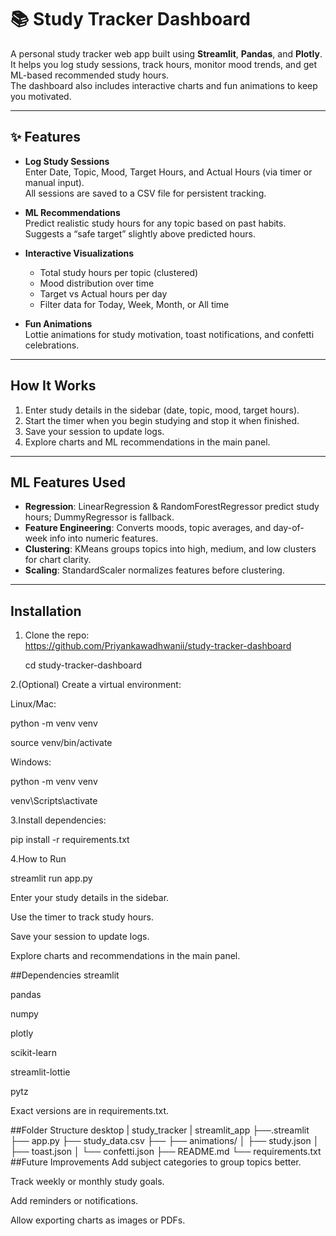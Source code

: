 # 📚 Study Tracker Dashboard

A personal study tracker web app built using **Streamlit**, **Pandas**, and **Plotly**.  
It helps you log study sessions, track hours, monitor mood trends, and get ML-based recommended study hours.  
The dashboard also includes interactive charts and fun animations to keep you motivated.

---

## ✨ Features

- **Log Study Sessions**  
  Enter Date, Topic, Mood, Target Hours, and Actual Hours (via timer or manual input).  
  All sessions are saved to a CSV file for persistent tracking.

- **ML Recommendations**  
  Predict realistic study hours for any topic based on past habits.  
  Suggests a “safe target” slightly above predicted hours.

- **Interactive Visualizations**  
  - Total study hours per topic (clustered)  
  - Mood distribution over time  
  - Target vs Actual hours per day  
  - Filter data for Today, Week, Month, or All time

- **Fun Animations**  
  Lottie animations for study motivation, toast notifications, and confetti celebrations.

---

## How It Works

1. Enter study details in the sidebar (date, topic, mood, target hours).  
2. Start the timer when you begin studying and stop it when finished.  
3. Save your session to update logs.  
4. Explore charts and ML recommendations in the main panel.

---

## ML Features Used

- **Regression**: LinearRegression & RandomForestRegressor predict study hours; DummyRegressor is fallback.  
- **Feature Engineering**: Converts moods, topic averages, and day-of-week info into numeric features.  
- **Clustering**: KMeans groups topics into high, medium, and low clusters for chart clarity.  
- **Scaling**: StandardScaler normalizes features before clustering.

---

## Installation

1. Clone the repo:  
  https://github.com/Priyankawadhwanii/study-tracker-dashboard

   cd study-tracker-dashboard
   
2.(Optional) Create a virtual environment:

Linux/Mac:

python -m venv venv

source venv/bin/activate

Windows:

python -m venv venv

venv\Scripts\activate

3.Install dependencies:

pip install -r requirements.txt

4.How to Run

streamlit run app.py


Enter your study details in the sidebar.

Use the timer to track study hours.

Save your session to update logs.

Explore charts and recommendations in the main panel.

##Dependencies
streamlit

pandas

numpy

plotly

scikit-learn

streamlit-lottie

pytz

Exact versions are in requirements.txt.

##Folder Structure
desktop
|
study_tracker
|
streamlit_app
├──.streamlit
├── app.py
├── study_data.csv
├──
├── animations/
│   ├── study.json
│   ├── toast.json
│   └── confetti.json
├── README.md
└── requirements.txt
##Future Improvements
Add subject categories to group topics better.

Track weekly or monthly study goals.

Add reminders or notifications.

Allow exporting charts as images or PDFs.

